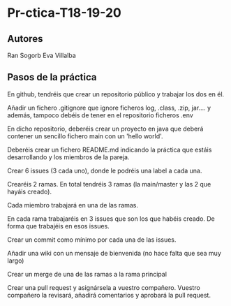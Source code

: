 # Pr-ctica-T18-19-20

## Autores
Ran Sogorb
Eva Villalba

## Pasos de la práctica
En github, tendréis que crear un repositorio público y trabajar los dos en él.

Añadir un fichero .gitignore que ignore ficheros log, .class, .zip, jar.... y además, tampoco debéis de tener en el repositorio ficheros .env

En dicho repositorio, deberéis crear un proyecto en java que deberá contener un sencillo fichero main con un 'hello world'.

Deberéis crear un fichero README.md  indicando la práctica que estáis desarrollando y los miembros de la pareja.

Crear 6 issues (3 cada uno), donde le podréis una label a cada una.

Crearéis 2 ramas. En total tendréis 3 ramas (la main/master y las 2 que hayáis creado).

Cada  miembro  trabajará en una de las ramas.

En cada rama trabajaréis en 3 issues que son los que habéis creado. De forma que trabajéis en esos issues.

Crear un commit como mínimo por cada una de las issues.

Añadir una wiki con un mensaje de bienvenida (no hace falta que sea muy largo)

Crear un merge de una de las ramas a la rama principal

Crear una pull request y asignársela a vuestro compañero. Vuestro compañero la revisará, añadirá comentarios y aprobará la pull request.